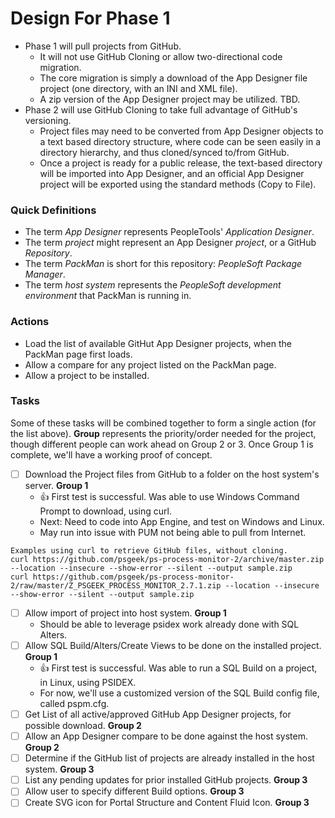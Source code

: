 # Design For Phase 1
* Phase 1 will pull projects from GitHub.  
  - It will not use GitHub Cloning or allow two-directional code migration.
  - The core migration is simply a download of the App Designer file project (one directory, with an INI and XML file).
  - A zip version of the App Designer project may be utilized.  TBD.
* Phase 2 will use GitHub Cloning to take full advantage of GitHub's versioning.  
  - Project files may need to be converted from App Designer objects to a text based directory structure, where code can be seen easily in a directory hierarchy, and thus cloned/synced to/from GitHub.
  - Once a project is ready for a public release, the text-based directory will be imported into App Designer, and an official App Designer project will be exported using the standard methods (Copy to File).
### Quick Definitions
* The term *App Designer* represents PeopleTools' *Application Designer*.
* The term *project* might represent an App Designer *project*, or a GitHub *Repository*.
* The term *PackMan* is short for this repository: *PeopleSoft Package Manager*.
* The term *host system* represents the *PeopleSoft development environment* that PackMan is running in.
### Actions
* Load the list of available GitHut App Designer projects, when the PackMan page first loads.
* Allow a compare for any project listed on the PackMan page.
* Allow a project to be installed.
### Tasks
Some of these tasks will be combined together to form a single action (for the list above).  **Group** represents the priority/order needed for the project, though different people can work ahead on Group 2 or 3.  Once Group 1 is complete, we'll have a working proof of concept.
* [ ] Download the Project files from GitHub to a folder on the host system's server. **Group 1**
  - :+1: First test is successful.  Was able to use Windows Command Prompt to download, using curl.
  - Next: Need to code into App Engine, and test on Windows and Linux.
  - May run into issue with PUM not being able to pull from Internet.
```
Examples using curl to retrieve GitHub files, without cloning.
curl https://github.com/psgeek/ps-process-monitor-2/archive/master.zip --location --insecure --show-error --silent --output sample.zip
curl https://github.com/psgeek/ps-process-monitor-2/raw/master/Z_PSGEEK_PROCESS_MONITOR_2.7.1.zip --location --insecure --show-error --silent --output sample.zip
```
* [ ] Allow import of project into host system. **Group 1**
  - Should be able to leverage psidex work already done with SQL Alters.
* [ ] Allow SQL Build/Alters/Create Views to be done on the installed project. **Group 1**
  - :+1: First test is successful.  Was able to run a SQL Build on a project, in Linux, using PSIDEX.
  - For now, we'll use a customized version of the SQL Build config file, called pspm.cfg.
* [ ] Get List of all active/approved GitHub App Designer projects, for possible download. **Group 2**
* [ ] Allow an App Designer compare to be done against the host system. **Group 2**
* [ ] Determine if the GitHub list of projects are already installed in the host system. **Group 3**
* [ ] List any pending updates for prior installed GitHub projects. **Group 3**
* [ ] Allow user to specify different Build options. **Group 3**
* [ ] Create SVG icon for Portal Structure and Content Fluid Icon. **Group 3**
